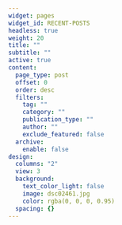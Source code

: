 ```yaml
---
widget: pages
widget_id: RECENT-POSTS
headless: true
weight: 20
title: ""
subtitle: ""
active: true
content:
  page_type: post
  offset: 0
  order: desc
  filters:
    tag: ""
    category: ""
    publication_type: ""
    author: ""
    exclude_featured: false
  archive:
    enable: false
design:
  columns: "2"
  view: 3
  background:
    text_color_light: false
    image: dsc02461.jpg
    color: rgba(0, 0, 0, 0.95)
  spacing: {}
---
```

